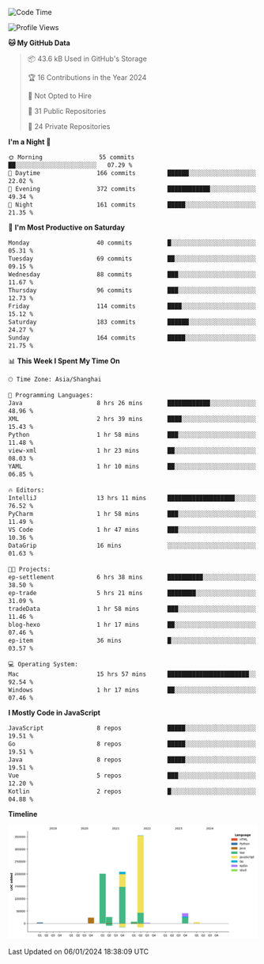 <!--START_SECTION:waka-->
![Code Time](http://img.shields.io/badge/Code%20Time-2%2C237%20hrs%2033%20mins-blue)

![Profile Views](http://img.shields.io/badge/Profile%20Views-0-blue)

**🐱 My GitHub Data** 

> 📦 43.6 kB Used in GitHub's Storage 
 > 
> 🏆 16 Contributions in the Year 2024
 > 
> 🚫 Not Opted to Hire
 > 
> 📜 31 Public Repositories 
 > 
> 🔑 24 Private Repositories 
 > 
**I'm a Night 🦉** 

```text
🌞 Morning                55 commits          ██░░░░░░░░░░░░░░░░░░░░░░░   07.29 % 
🌆 Daytime                166 commits         ██████░░░░░░░░░░░░░░░░░░░   22.02 % 
🌃 Evening                372 commits         ████████████░░░░░░░░░░░░░   49.34 % 
🌙 Night                  161 commits         █████░░░░░░░░░░░░░░░░░░░░   21.35 % 
```
📅 **I'm Most Productive on Saturday** 

```text
Monday                   40 commits          █░░░░░░░░░░░░░░░░░░░░░░░░   05.31 % 
Tuesday                  69 commits          ██░░░░░░░░░░░░░░░░░░░░░░░   09.15 % 
Wednesday                88 commits          ███░░░░░░░░░░░░░░░░░░░░░░   11.67 % 
Thursday                 96 commits          ███░░░░░░░░░░░░░░░░░░░░░░   12.73 % 
Friday                   114 commits         ████░░░░░░░░░░░░░░░░░░░░░   15.12 % 
Saturday                 183 commits         ██████░░░░░░░░░░░░░░░░░░░   24.27 % 
Sunday                   164 commits         █████░░░░░░░░░░░░░░░░░░░░   21.75 % 
```


📊 **This Week I Spent My Time On** 

```text
🕑︎ Time Zone: Asia/Shanghai

💬 Programming Languages: 
Java                     8 hrs 26 mins       ████████████░░░░░░░░░░░░░   48.96 % 
XML                      2 hrs 39 mins       ████░░░░░░░░░░░░░░░░░░░░░   15.43 % 
Python                   1 hr 58 mins        ███░░░░░░░░░░░░░░░░░░░░░░   11.48 % 
view-xml                 1 hr 23 mins        ██░░░░░░░░░░░░░░░░░░░░░░░   08.03 % 
YAML                     1 hr 10 mins        ██░░░░░░░░░░░░░░░░░░░░░░░   06.85 % 

🔥 Editors: 
IntelliJ                 13 hrs 11 mins      ███████████████████░░░░░░   76.52 % 
PyCharm                  1 hr 58 mins        ███░░░░░░░░░░░░░░░░░░░░░░   11.49 % 
VS Code                  1 hr 47 mins        ███░░░░░░░░░░░░░░░░░░░░░░   10.36 % 
DataGrip                 16 mins             ░░░░░░░░░░░░░░░░░░░░░░░░░   01.63 % 

🐱‍💻 Projects: 
ep-settlement            6 hrs 38 mins       ██████████░░░░░░░░░░░░░░░   38.50 % 
ep-trade                 5 hrs 21 mins       ████████░░░░░░░░░░░░░░░░░   31.09 % 
tradeData                1 hr 58 mins        ███░░░░░░░░░░░░░░░░░░░░░░   11.46 % 
blog-hexo                1 hr 17 mins        ██░░░░░░░░░░░░░░░░░░░░░░░   07.46 % 
ep-item                  36 mins             █░░░░░░░░░░░░░░░░░░░░░░░░   03.57 % 

💻 Operating System: 
Mac                      15 hrs 57 mins      ███████████████████████░░   92.54 % 
Windows                  1 hr 17 mins        ██░░░░░░░░░░░░░░░░░░░░░░░   07.46 % 
```

**I Mostly Code in JavaScript** 

```text
JavaScript               8 repos             █████░░░░░░░░░░░░░░░░░░░░   19.51 % 
Go                       8 repos             █████░░░░░░░░░░░░░░░░░░░░   19.51 % 
Java                     8 repos             █████░░░░░░░░░░░░░░░░░░░░   19.51 % 
Vue                      5 repos             ███░░░░░░░░░░░░░░░░░░░░░░   12.20 % 
Kotlin                   2 repos             █░░░░░░░░░░░░░░░░░░░░░░░░   04.88 % 
```



**Timeline**

![Lines of Code chart](https://raw.githubusercontent.com/youtiaoguagua/youtiaoguagua/master/assets/bar_graph.png)


 Last Updated on 06/01/2024 18:38:09 UTC
<!--END_SECTION:waka-->